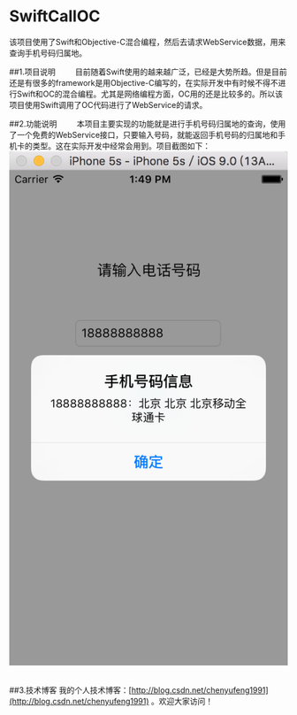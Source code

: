 # SwiftCallOC
该项目使用了Swift和Objective-C混合编程，然后去请求WebService数据，用来查询手机号码归属地。

##1.项目说明
&emsp;&emsp;&nbsp;目前随着Swift使用的越来越广泛，已经是大势所趋。但是目前还是有很多的framework是用Objective-C编写的，在实际开发中有时候不得不进行Swift和OC的混合编程。尤其是网络编程方面，OC用的还是比较多的。所以该项目使用Swift调用了OC代码进行了WebService的请求。

##2.功能说明
&emsp;&emsp;&nbsp;本项目主要实现的功能就是进行手机号码归属地的查询，使用了一个免费的WebService接口，只要输入号码，就能返回手机号码的归属地和手机卡的类型。这在实际开发中经常会用到。项目截图如下：
![Alt text](https://github.com/chenyufeng1991/SwiftCallOC/raw/master/Screenshots/1.png)<br/><br/>

##3.技术博客
我的个人技术博客：[http://blog.csdn.net/chenyufeng1991](http://blog.csdn.net/chenyufeng1991) 。欢迎大家访问！